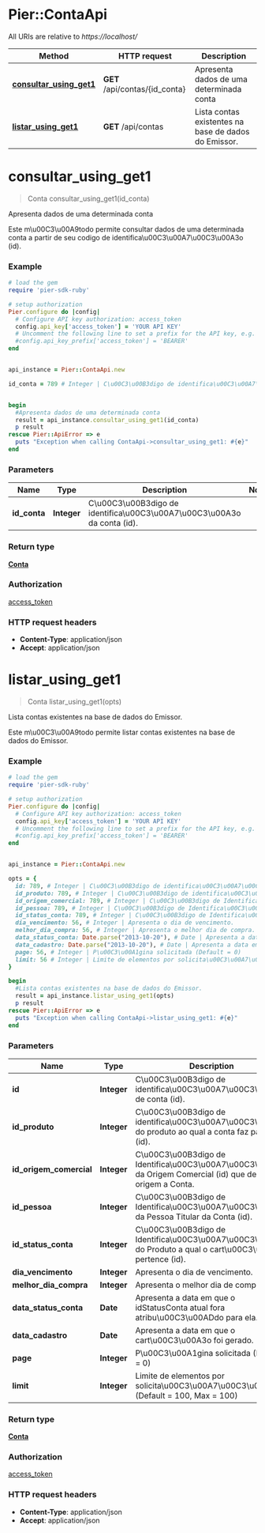 # Pier::ContaApi

All URIs are relative to *https://localhost/*

Method | HTTP request | Description
------------- | ------------- | -------------
[**consultar_using_get1**](ContaApi.md#consultar_using_get1) | **GET** /api/contas/{id_conta} | Apresenta dados de uma determinada conta
[**listar_using_get1**](ContaApi.md#listar_using_get1) | **GET** /api/contas | Lista contas existentes na base de dados do Emissor.




# **consultar_using_get1**
> Conta consultar_using_get1(id_conta)

Apresenta dados de uma determinada conta

Este m\u00C3\u00A9todo permite consultar dados de uma determinada conta a partir de seu codigo de identifica\u00C3\u00A7\u00C3\u00A3o (id).

### Example
```ruby
# load the gem
require 'pier-sdk-ruby'

# setup authorization 
Pier.configure do |config|
  # Configure API key authorization: access_token
  config.api_key['access_token'] = 'YOUR API KEY'
  # Uncomment the following line to set a prefix for the API key, e.g. 'BEARER' (defaults to nil)
  #config.api_key_prefix['access_token'] = 'BEARER'
end


api_instance = Pier::ContaApi.new

id_conta = 789 # Integer | C\u00C3\u00B3digo de identifica\u00C3\u00A7\u00C3\u00A3o da conta (id).


begin
  #Apresenta dados de uma determinada conta
  result = api_instance.consultar_using_get1(id_conta)
  p result
rescue Pier::ApiError => e
  puts "Exception when calling ContaApi->consultar_using_get1: #{e}"
end
```

### Parameters

Name | Type | Description  | Notes
------------- | ------------- | ------------- | -------------
 **id_conta** | **Integer**| C\u00C3\u00B3digo de identifica\u00C3\u00A7\u00C3\u00A3o da conta (id). | 


### Return type

[**Conta**](Conta.md)

### Authorization

[access_token](../README.md#access_token)

### HTTP request headers

 - **Content-Type**: application/json
 - **Accept**: application/json




# **listar_using_get1**
> Conta listar_using_get1(opts)

Lista contas existentes na base de dados do Emissor.

Este m\u00C3\u00A9todo permite listar contas existentes na base de dados do Emissor.

### Example
```ruby
# load the gem
require 'pier-sdk-ruby'

# setup authorization 
Pier.configure do |config|
  # Configure API key authorization: access_token
  config.api_key['access_token'] = 'YOUR API KEY'
  # Uncomment the following line to set a prefix for the API key, e.g. 'BEARER' (defaults to nil)
  #config.api_key_prefix['access_token'] = 'BEARER'
end


api_instance = Pier::ContaApi.new

opts = { 
  id: 789, # Integer | C\u00C3\u00B3digo de identifica\u00C3\u00A7\u00C3\u00A3o de conta (id).
  id_produto: 789, # Integer | C\u00C3\u00B3digo de identifica\u00C3\u00A7\u00C3\u00A3o do produto ao qual a conta faz parte. (id).
  id_origem_comercial: 789, # Integer | C\u00C3\u00B3digo de Identifica\u00C3\u00A7\u00C3\u00A3o da Origem Comercial (id) que deu origem a Conta.
  id_pessoa: 789, # Integer | C\u00C3\u00B3digo de Identifica\u00C3\u00A7\u00C3\u00A3o da Pessoa Titular da Conta (id).
  id_status_conta: 789, # Integer | C\u00C3\u00B3digo de Identifica\u00C3\u00A7\u00C3\u00A3o do Produto a qual o cart\u00C3\u00A3o pertence (id).
  dia_vencimento: 56, # Integer | Apresenta o dia de vencimento.
  melhor_dia_compra: 56, # Integer | Apresenta o melhor dia de compra.
  data_status_conta: Date.parse("2013-10-20"), # Date | Apresenta a data em que o idStatusConta atual fora atribu\u00C3\u00ADdo para ela.
  data_cadastro: Date.parse("2013-10-20"), # Date | Apresenta a data em que o cart\u00C3\u00A3o foi gerado.
  page: 56, # Integer | P\u00C3\u00A1gina solicitada (Default = 0)
  limit: 56 # Integer | Limite de elementos por solicita\u00C3\u00A7\u00C3\u00A3o (Default = 100, Max = 100)
}

begin
  #Lista contas existentes na base de dados do Emissor.
  result = api_instance.listar_using_get1(opts)
  p result
rescue Pier::ApiError => e
  puts "Exception when calling ContaApi->listar_using_get1: #{e}"
end
```

### Parameters

Name | Type | Description  | Notes
------------- | ------------- | ------------- | -------------
 **id** | **Integer**| C\u00C3\u00B3digo de identifica\u00C3\u00A7\u00C3\u00A3o de conta (id). | [optional] 
 **id_produto** | **Integer**| C\u00C3\u00B3digo de identifica\u00C3\u00A7\u00C3\u00A3o do produto ao qual a conta faz parte. (id). | [optional] 
 **id_origem_comercial** | **Integer**| C\u00C3\u00B3digo de Identifica\u00C3\u00A7\u00C3\u00A3o da Origem Comercial (id) que deu origem a Conta. | [optional] 
 **id_pessoa** | **Integer**| C\u00C3\u00B3digo de Identifica\u00C3\u00A7\u00C3\u00A3o da Pessoa Titular da Conta (id). | [optional] 
 **id_status_conta** | **Integer**| C\u00C3\u00B3digo de Identifica\u00C3\u00A7\u00C3\u00A3o do Produto a qual o cart\u00C3\u00A3o pertence (id). | [optional] 
 **dia_vencimento** | **Integer**| Apresenta o dia de vencimento. | [optional] 
 **melhor_dia_compra** | **Integer**| Apresenta o melhor dia de compra. | [optional] 
 **data_status_conta** | **Date**| Apresenta a data em que o idStatusConta atual fora atribu\u00C3\u00ADdo para ela. | [optional] 
 **data_cadastro** | **Date**| Apresenta a data em que o cart\u00C3\u00A3o foi gerado. | [optional] 
 **page** | **Integer**| P\u00C3\u00A1gina solicitada (Default = 0) | [optional] 
 **limit** | **Integer**| Limite de elementos por solicita\u00C3\u00A7\u00C3\u00A3o (Default = 100, Max = 100) | [optional] 


### Return type

[**Conta**](Conta.md)

### Authorization

[access_token](../README.md#access_token)

### HTTP request headers

 - **Content-Type**: application/json
 - **Accept**: application/json





